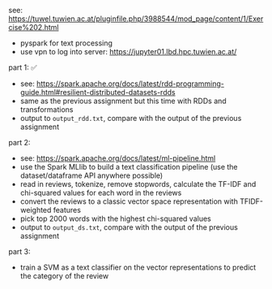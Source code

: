 see: https://tuwel.tuwien.ac.at/pluginfile.php/3988544/mod_page/content/1/Exercise%202.html

-   pyspark for text processing
-   use vpn to log into server: https://jupyter01.lbd.hpc.tuwien.ac.at/

part 1: ✅

-   see: https://spark.apache.org/docs/latest/rdd-programming-guide.html#resilient-distributed-datasets-rdds
-   same as the previous assignment but this time with RDDs and transformations
-   output to `output_rdd.txt`, compare with the output of the previous assignment

part 2:

-   see: https://spark.apache.org/docs/latest/ml-pipeline.html
-   use the Spark MLlib to build a text classification pipeline (use the dataset/dataframe API anywhere possible)
-   read in reviews, tokenize, remove stopwords, calculate the TF-IDF and chi-squared values for each word in the reviews
-   convert the reviews to a classic vector space representation with TFIDF-weighted features
-   pick top 2000 words with the highest chi-squared values
-   output to `output_ds.txt`, compare with the output of the previous assignment

part 3:

-   train a SVM as a text classifier on the vector representations to predict the category of the review
